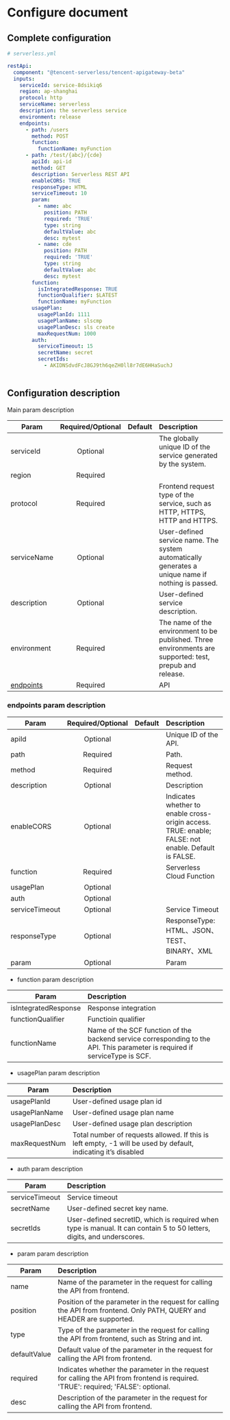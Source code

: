 # Configure document

## Complete configuration

```yml
# serverless.yml

restApi:
  component: "@tencent-serverless/tencent-apigateway-beta"
  inputs:
    serviceId: service-8dsikiq6
    region: ap-shanghai
    protocol: http
    serviceName: serverless
    description: the serverless service
    environment: release
    endpoints:
      - path: /users
        method: POST
        function:
          functionName: myFunction
      - path: /test/{abc}/{cde}
        apiId: api-id
        method: GET
        description: Serverless REST API
        enableCORS: TRUE
        responseType: HTML
        serviceTimeout: 10
        param:
          - name: abc
            position: PATH
            required: 'TRUE'
            type: string
            defaultValue: abc
            desc: mytest
          - name: cde
            position: PATH
            required: 'TRUE'
            type: string
            defaultValue: abc
            desc: mytest
        function:
          isIntegratedResponse: TRUE
          functionQualifier: $LATEST
          functionName: myFunction
        usagePlan:
          usagePlanId: 1111
          usagePlanName: slscmp
          usagePlanDesc: sls create
          maxRequestNum: 1000
        auth:
          serviceTimeout: 15
          secretName: secret
          secretIds:
            - AKIDNSdvdFcJ8GJ9th6qeZH0ll8r7dE6HHaSuchJ
         
```

## Configuration description

Main param description

| Param        | Required/Optional    |  Default    |  Description |
| --------     | :-----:              | :----:      |  :----      |
| serviceId       | Optional             | | The globally unique ID of the service generated by the system. |
| region | Required             |             |  |
| protocol  | Required             |             | Frontend request type of the service, such as HTTP, HTTPS, HTTP and HTTPS. |
| serviceName    | Optional             |             | User-defined service name. The system automatically generates a unique name if nothing is passed. |
| description         | Optional             |             | User-defined service description. |
| environment         | Required             |             | The name of the environment to be published. Three environments are supported: test, prepub and release. |
| [endpoints](#endpoints-param-description) | Required             |             | API |


### endpoints param description

| Param        | Required/Optional    |  Default    |  Description |
| --------     | :-----:              | :----:      |  :----      |
| apiId      | Optional             |          | Unique ID of the API. |
| path   | Required             |         | Path. |
| method  | Required             |             | Request method. |
| description    | Optional             |             | Description |
| enableCORS    | Optional             |             | Indicates whether to enable cross-origin access. TRUE: enable; FALSE: not enable. Default is FALSE. |
| function    | Required             |             | Serverless Cloud Function |
| usagePlan    | Optional             |             |  |
| auth    | Optional             |             | |
| serviceTimeout         | Optional             |             | Service Timeout |
| responseType         | Optional             |             |  ResponseType: HTML、JSON、TEST、BINARY、XML |
| param        | Optional             |             | Param |

* function param description

| Param        |   Description |
| --------     |   :----      |
| isIntegratedResponse    |  Response integration |
| functionQualifier    |  Functioin  qualifier |
| functionName    |   Name of the SCF function of the backend service corresponding to the API. This parameter is required if serviceType is SCF. |


* usagePlan param description

| Param        |  Description |
| --------     |   :----      |
| usagePlanId | User-defined usage plan id |
| usagePlanName | User-defined usage plan name |
| usagePlanDesc | User-defined usage plan description |
| maxRequestNum | Total number of requests allowed. If this is left empty, -1 will be used by default, indicating it’s disabled |


* auth param description

| Param        |  Description |
| --------     |   :----      |
| serviceTimeout     |  Service timeout|
| secretName        | User-defined secret key name. |
| secretIds        | User-defined secretID, which is required when type is manual. It can contain 5 to 50 letters, digits, and underscores. |


* param param description

| Param        |  Description |
| --------     |   :----      |
| name     |  Name of the parameter in the request for calling the API from frontend.|
| position        | Position of the parameter in the request for calling the API from frontend. Only PATH, QUERY and HEADER are supported. |
| type        | Type of the parameter in the request for calling the API from frontend, such as String and int. |
| defaultValue        | Default value of the parameter in the request for calling the API from frontend. |
| required        | Indicates whether the parameter in the request for calling the API from frontend is required. 'TRUE': required; 'FALSE': optional. |
| desc        | Description of the parameter in the request for calling the API from frontend. |

